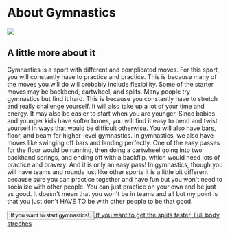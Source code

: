 <body>
	<h1>About Gymnastics</h1>
	<img src="https://media.gettyimages.com/id/599542183/photo/side-view-of-girl-in-silhouette-by-ocean-at-sunset-in-mid-air-legs-apart-throwing-head-back.jpg?s=612x612&w=gi&k=20&c=dwEEBx_iHMFcWVu1OJRzBenpcDcfRtWKKu0PNLSpfRw=">
    <h2>A little more about it</h2>
	<p> Gymnastics is a sport with different and complicated moves. For this sport, you will constantly have to practice and practice. This is because many of the moves you will do will probably include flexibility. Some of the starter moves may be backbend, cartwheel, and splits.
    Many people try gymnastics but find it hard. This is because you constantly have to stretch and really challenge yourself. It will also take up a lot of your time and energy. It may also be easier to start when you are younger. Since babies and younger kids have softer bones, you will find it easy to bend and twist yourself in ways that would be difficult otherwise.
    You will also have bars, floor, and beam for higher-level gymnastics. In gymnastics, we also have moves like swinging off bars and landing perfectly. One of the easy passes for the floor would be running, then doing a cartwheel going into two backhand springs, and ending off with a backflip, which would need lots of practice and bravery. And it is only an easy pass!
    In gymnastics, though you will have teams and rounds just like other sports it is a little bit different because sure you can practice together and have fun but you won't need to socialize with other people. You can just practice on your own and be just as good. It doesn't mean that you won't be in teams and all but my point is that you just don't HAVE TO be with other people to be that good.</p>
    <a href="https://www.youtube.com/watch?v=oFl3nkghbHE">
    	<button>If you want to start gymnastics!, </button>
    </a>
  <a href="https://www.youtube.com/watch?v=Ulnw1WRubX0">If you want to get the splits faster, </a>
  <a href="https://www.youtube.com/watch?v=5aDBvqIiqaI">Full body streches</a>
</body>

</html>
